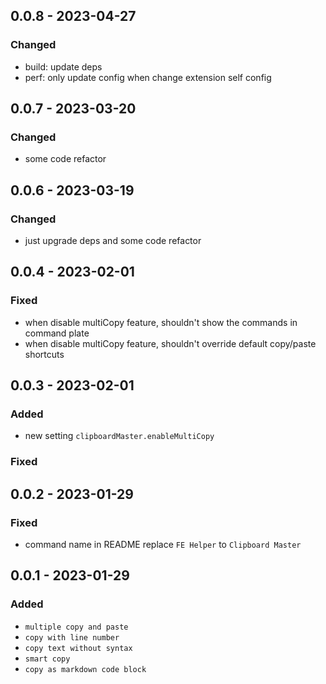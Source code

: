 ## 0.0.8 - 2023-04-27

### Changed

- build: update deps
- perf: only update config when change extension self config

## 0.0.7 - 2023-03-20

### Changed

- some code refactor

## 0.0.6 - 2023-03-19

### Changed

- just upgrade deps and some code refactor

## 0.0.4 - 2023-02-01

### Fixed

- when disable multiCopy feature, shouldn't show the commands in command plate
- when disable multiCopy feature, shouldn't override default copy/paste shortcuts

## 0.0.3 - 2023-02-01

### Added

- new setting `clipboardMaster.enableMultiCopy`

### Fixed

## 0.0.2 - 2023-01-29

### Fixed

- command name in README replace `FE Helper` to `Clipboard Master`

## 0.0.1 - 2023-01-29

### Added

- `multiple copy and paste`
- `copy with line number`
- `copy text without syntax`
- `smart copy`
- `copy as markdown code block`
